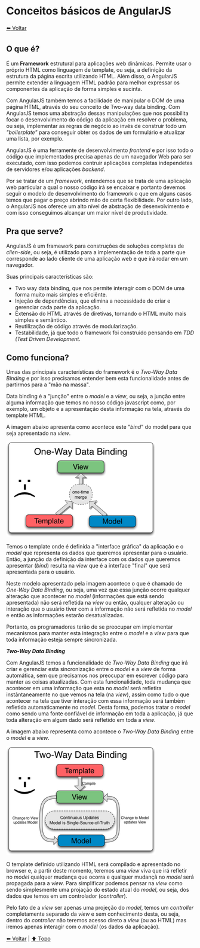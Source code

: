 # Conceitos básicos de AngularJS 

[:arrow_left: Voltar](../README.md)

## O que é?

É um **Framework** estrutural para aplicações web dinâmicas. Permite usar o próprio HTML como linguagem de template, ou seja, a definição da estrutura da página escrita utilizando HTML. Além disso, o AngularJS permite extender a linguagem HTML padrão para melhor expressar os componentes da aplicação de forma simples e sucinta.

Com AngularJS também temos a facilidade de manipular o DOM de uma página HTML, através do seu conceito de Two-way data binding. Com AngularJS temos uma abstração dessas manipulações que nos possibilita focar o desenvolvimento do código da aplicação em resolver o problema, ou seja, implementar as regras de negócio ao invés de construir todo um _"boilerplate"_ para conseguir obter os dados de um formulário e atualizar uma lista, por exemplo.

AngularJS é uma ferramente de desenvolvimento _frontend_ e por isso todo o código que implementados precisa apenas de um navegador Web para ser executado, com isso podemos contruir aplicações completas independetes de servidores e/ou aplicações _backend_.

Por se tratar de um _framework_, entendemos que se trata de uma aplicação web particular a qual o nosso código irá se encaixar e portanto devemos seguir o modelo de desenvolvimento do framework o que em alguns casos temos que pagar o preço abrindo mão de certa flexibilidade. Por outro lado, o AngularJS nos oferece um alto nível de abstração de desenvolvimento e com isso conseguimos alcançar um maior nível de produtividade.


## Pra que serve?

AngularJS é um framework para construções de soluções completas de _clien-side_, ou seja, é utilizado para a implementação de toda a parte que corresponde ao lado cliente de uma aplicação web e que irá rodar em um navegador.

Suas principais características são:

- Two way data binding, que nos permite interagir com o DOM de uma forma muito mais simples e eficiênte.
- Injeção de dependências, que elimina a necessidade de criar e gerenciar cada parte da aplicação.
- Extensão do HTML através de diretivas, tornando o HTML muito mais simples e semântico.
- Reutilização de código através de modularização.
- Testabilidade, já que todo o framework foi construido pensando em _TDD (Test Driven Development_.


## Como funciona?

Umas das principais características do framework é o _Two-Way Data Binding_ e por isso precisamos entender bem esta funcionalidade antes de partirmos para a "mão na massa".

Data binding é a "junção" entre o _model_ e a _view_, ou seja, a junção entre alguma informação que temos no nosso código javascript como, por exemplo, um objeto e a apresentação desta informação na tela, através do template HTML.

A imagem abaixo apresenta como acontece este "_bind_" do model para que seja apresentado na _view_. 

![onewaybind](assets/img/onewaybind.png)

Temos o template onde é definida a "interface gráfica" da aplicação e o _model_ que representa os dados que queremos apresentar para o usuário. Então, a junção da definição da interface com os dados que queremos apresentar (_bind_) resulta na _view_ que é a interface "final" que será apresentada para o usuário.

Neste modelo apresentado pela imagem acontece o que é chamado de _One-Way Data Binding_, ou seja, uma vez que essa junção ocorre qualquer alteração que acontecer no _model_ (informações que está sendo apresentada) não será refletida na _view_ ou então, qualquer alteração ou interação que o usuário tiver com a informação não será refletida no _model_ e então as informações estarão desatualizadas. 

Portanto, os programadores terão de se preocupar em implementar mecanismos para manter esta integração entre o _model_ e a _view_ para que toda informação esteja sempre sincronizada.

**_Two-Way Data Binding_**

Com AngularJS temos a funcionalidade de _Two-Way Data Binding_ que irá criar e gerenciar esta sincronização entre o _model_ e a _view_ de forma automática, sem que precisamos nos preocupar em escrever código para manter as coisas atualizadas. Com esta funcionalidade, toda mudança que acontecer em uma informação que esta no _model_ será refletira instântaneamente no que vemos na tela (na _view_), assim como tudo o que acontecer na tela que tiver interação com essa informação será também refletida automaticamente no _model_. Desta forma, podemos tratar o _model_ como sendo uma fonte confiável de informação em toda a aplicação, já que toda alteração em algum dado será refletido em toda a _view_.

A imagem abaixo representa como acontece o _Two-Way Data Binding_ entre o _model_ e a _view_.

![twowaybind](assets/img/twowaybind.png)

O template definido utilizando HTML será compilado e apresentado no browser e, a partir deste momento, teremos uma _view_ viva que irá refletir no _model_ qualquer mudança que ocorra e qualquer mudançã no _model_ será propagada para a _view_. Para simplificar podemos pensar na _view_ como sendo simplesmente uma projação do estado atual do _model_, ou seja, dos dados que temos em um controlador (_controller_). 

Pelo fato de a _view_ ser apenas uma projeção do _model_, temos um _controller_ completamente separado da _view_ e sem conhecimento desta, ou seja, dentro do _controller_ não teremos acesso direto a _view_ (ou ao HTML) mas iremos apenas interagir com o _model_ (os dados da aplicação).


[:arrow_left: Voltar](../README.md) | [:arrow_up: Topo](#conceitos-básicos-de-angularjs)

